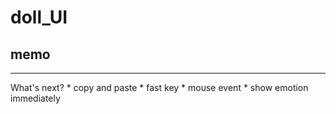 # doll_UI
## memo
---
What's next?
    * copy and paste
    * fast key
    * mouse event
    * show emotion immediately
